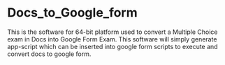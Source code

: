 # Docs_to_Google_form
This is the software for 64-bit platform used to convert a Multiple Choice exam in Docs into Google Form Exam. This software will simply generate app-script which can be inserted into google form scripts to execute and convert docs to google form.
